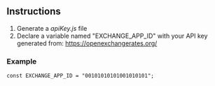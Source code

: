 ## Instructions

1. Generate a *apiKey.js* file
2. Declare a variable named "EXCHANGE_APP_ID" with your API key generated from: https://openexchangerates.org/

### Example
```
const EXCHANGE_APP_ID = "00101010101001010101";
```
